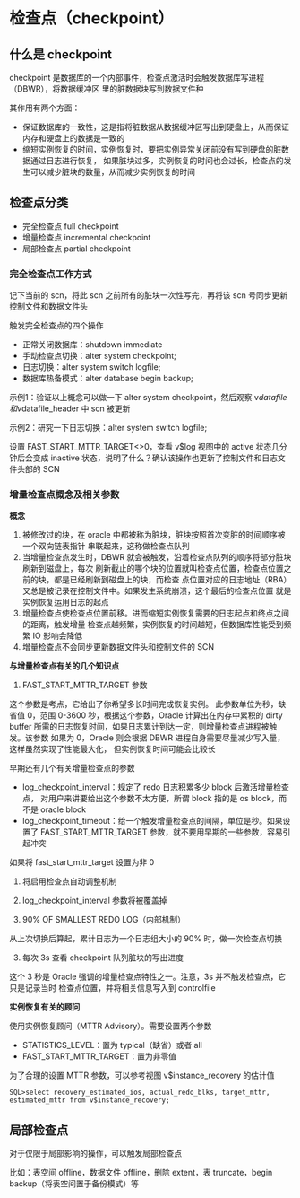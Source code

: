 # 检查点（checkpoint）

## 什么是 checkpoint

checkpoint 是数据库的一个内部事件，检查点激活时会触发数据库写进程（DBWR），将数据缓冲区
里的脏数据块写到数据文件种

其作用有两个方面：

* 保证数据库的一致性，这是指将脏数据从数据缓冲区写出到硬盘上，从而保证内存和硬盘上的数据是一致的
* 缩短实例恢复的时间，实例恢复时，要把实例异常关闭前没有写到硬盘的脏数据通过日志进行恢复，
如果脏块过多，实例恢复的时间也会过长，检查点的发生可以减少脏块的数量，从而减少实例恢复的时间

## 检查点分类

* 完全检查点 full checkpoint
* 增量检查点 incremental checkpoint
* 局部检查点 partial checkpoint

### 完全检查点工作方式

记下当前的 scn，将此 scn 之前所有的脏块一次性写完，再将该 scn 号同步更新控制文件和数据文件头

触发完全检查点的四个操作

* 正常关闭数据库：shutdown immediate
* 手动检查点切换：alter system checkpoint;
* 日志切换：alter system switch logfile;
* 数据库热备模式：alter database begin backup;

示例1：验证以上概念可以做一下 alter system checkpoint，然后观察 v$datafile 和 v$datafile_header
中 scn 被更新

示例2：研究一下日志切换：alter system switch logfile;

设置 FAST_START_MTTR_TARGET<>0，查看 v$log 视图中的 active 状态几分钟后会变成
inactive 状态，说明了什么？确认该操作也更新了控制文件和日志文件头部的 SCN

### 增量检查点概念及相关参数

**概念**

1. 被修改过的块，在 oracle 中都被称为脏块，脏块按照首次变脏的时间顺序被一个双向链表指针
串联起来，这称做检查点队列
2. 当增量检查点发生时，DBWR 就会被触发，沿着检查点队列的顺序将部分脏块刷新到磁盘上，每次
刷新截止的哪个块的位置就叫检查点位置，检查点位置之前的块，都是已经刷新到磁盘上的块，而检查
点位置对应的日志地址（RBA）又总是被记录在控制文件中。如果发生系统崩溃，这个最后的检查点位置
就是实例恢复运用日志的起点
3. 增量检查点使检查点位置前移。进而缩短实例恢复需要的日志起点和终点之间的距离，触发增量
检查点越频繁，实例恢复的时间越短，但数据库性能受到频繁 IO 影响会降低
4. 增量检查点不会同步更新数据文件头和控制文件的 SCN

**与增量检查点有关的几个知识点**

1. FAST_START_MTTR_TARGET 参数

  这个参数是考点，它给出了你希望多长时间完成恢复实例。
此参数单位为秒，缺省值 0，范围 0-3600 秒，根据这个参数，Oracle 计算出在内存中累积的
dirty buffer 所需的日志恢复时间，如果日志累计到达一定，则增量检查点进程被触发。该参数
如果为 0，Oracle 则会根据 DBWR 进程自身需要尽量减少写入量，这样虽然实现了性能最大化，
但实例恢复时间可能会比较长

  早期还有几个有关增量检查点的参数
  * log_checkpoint_interval：规定了 redo 日志积累多少 block 后激活增量检查点，
  对用户来讲要给出这个参数不太方便，所谓 block 指的是 os block，而不是 oracle block
  * log_checkpoint_timeout：给一个触发增量检查点的间隔，单位是秒。如果设置了
  FAST_START_MTTR_TARGET 参数，就不要用早期的一些参数，容易引起冲突


如果将 fast_start_mttr_target 设置为非 0

  1. 将启用检查点自动调整机制
  2. log_checkpoint_interval 参数将被覆盖掉

2. 90% OF SMALLEST REDO LOG（内部机制）

  从上次切换后算起，累计日志为一个日志组大小的 90% 时，做一次检查点切换

3. 每次 3s 查看 checkpoint 队列脏块的写出进度

  这个 3 秒是 Oracle 强调的增量检查点特性之一。注意，3s 并不触发检查点，它只是记录当时
  检查点位置，并将相关信息写入到 controlfile


**实例恢复有关的顾问**

使用实例恢复顾问（MTTR Advisory）。需要设置两个参数
* STATISTICS_LEVEL：置为 typical（缺省）或者 all
* FAST_START_MTTR_TARGET：置为非零值

为了合理的设置 MTTR 参数，可以参考视图 v$instance_recovery 的估计值

```
SQL>select recovery_estimated_ios, actual_redo_blks, target_mttr, estimated_mttr from v$instance_recovery;
```


## 局部检查点

对于仅限于局部影响的操作，可以触发局部检查点

比如：表空间 offline，数据文件 offline，删除 extent，表 truncate，begin backup（将表空间置于备份模式）等

